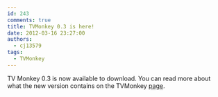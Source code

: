 ```yaml
---
id: 243
comments: true
title: TVMonkey 0.3 is here!
date: 2012-03-16 23:27:00
authors:
  - cj13579
tags:
  - TVMonkey
---
```

TV Monkey 0.3 is now available to download. You can read more about what the new version contains on the TVMonkey [page](http://cj13579.dyndns-server.com/site/?page_id=190).
